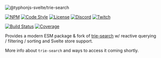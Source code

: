 ![@typhonjs-svelte/trie-search](https://i.imgur.com/bewjvM6.jpg)

[![NPM](https://img.shields.io/npm/v/@typhonjs-svelte/trie-search.svg?label=npm)](https://www.npmjs.com/package/@typhonjs-svelte/trie-search)
[![Code Style](https://img.shields.io/badge/code%20style-allman-yellowgreen.svg?style=flat)](https://en.wikipedia.org/wiki/Indent_style#Allman_style)
[![License](https://img.shields.io/badge/license-MPLv2-yellowgreen.svg?style=flat)](https://github.com/typhonjs-svelte/trie-search/blob/main/LICENSE)
[![Discord](https://img.shields.io/discord/737953117999726592?label=TyphonJS%20Discord)](https://discord.gg/mnbgN8f)
[![Twitch](https://img.shields.io/twitch/status/typhonrt?style=social)](https://www.twitch.tv/typhonrt)

[![Build Status](https://github.com/typhonjs-svelte/trie-search/workflows/CI/CD/badge.svg)](#)
[![Coverage](https://img.shields.io/codecov/c/github/typhonjs-svelte/trie-search.svg)](https://codecov.io/github/typhonjs-svelte/trie-search)


Provides a modern ESM package & fork of [trie-search](https://github.com/joshjung/trie-search/tree/master) w/ reactive 
querying / filtering / sorting and Svelte store support.

More info about `trie-search` and ways to access it coming shortly.

